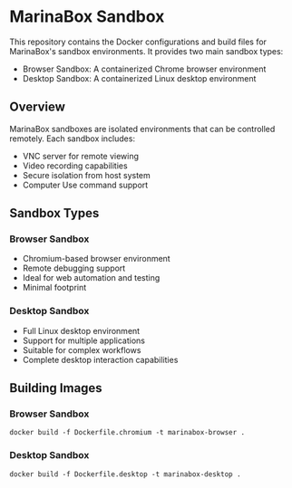 # MarinaBox Sandbox

This repository contains the Docker configurations and build files for MarinaBox's sandbox environments. It provides two main sandbox types:
- Browser Sandbox: A containerized Chrome browser environment
- Desktop Sandbox: A containerized Linux desktop environment

## Overview

MarinaBox sandboxes are isolated environments that can be controlled remotely. Each sandbox includes:
- VNC server for remote viewing
- Video recording capabilities
- Secure isolation from host system
- Computer Use command support

## Sandbox Types

### Browser Sandbox
- Chromium-based browser environment
- Remote debugging support
- Ideal for web automation and testing
- Minimal footprint

### Desktop Sandbox
- Full Linux desktop environment
- Support for multiple applications
- Suitable for complex workflows
- Complete desktop interaction capabilities

## Building Images

### Browser Sandbox
```
docker build -f Dockerfile.chromium -t marinabox-browser .
```

### Desktop Sandbox
```
docker build -f Dockerfile.desktop -t marinabox-desktop .
```
